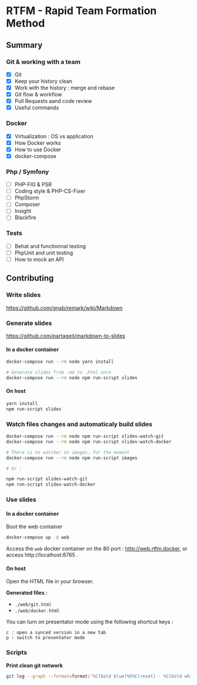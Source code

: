 # RTFM - Rapid Team Formation Method

## Summary

### Git & working with a team

* [x] Git
* [x] Keep your history clean
* [x] Work with the history : merge and rebase
* [x] Git flow & workflow
* [x] Pull Requests aand code review
* [x] Useful commands

### Docker

* [x] Virtualization : OS vs application
* [x] How Docker works
* [x] How to use Docker
* [x] docker-compose

### Php / Symfony

* [ ] PHP-FIG & PSR
* [ ] Coding style & PHP-CS-Fixer
* [ ] PhpStorm
* [ ] Composer
* [ ] Insight
* [ ] Blackfire

### Tests

* [ ] Behat and functionnal testing
* [ ] PhpUnit and unit testing
* [ ] How to mock an API

## Contributing

### Write slides

https://github.com/gnab/remark/wiki/Markdown

### Generate slides

https://github.com/partageit/markdown-to-slides

#### In a docker container

```bash
docker-compose run --rm node yarn install

# Generate slides from .md to .html once
docker-compose run --rm node npm run-script slides
```

#### On host

```bash
yarn install
npm run-script slides
```

### Watch files changes and automaticaly build slides

```bash
docker-compose run --rm node npm run-script slides-watch-git
docker-compose run --rm node npm run-script slides-watch-docker

# There is no watcher on images, for the moment
docker-compose run --rm node npm run-script images

# Or :

npm run-script slides-watch-git
npm run-script slides-watch-docker
```

### Use slides

#### In a docker container

Boot the web container 

```bash
docker-compose up -d web
```

Access the `web` docker container on the 80 port : http://web.rtfm.docker, or access http://localhost:8765 .

#### On host

Open the HTML file in your browser.

**Generated files :**

* `./web/git.html`
* `./web/docker.html`

You can turn on presentator mode using the following shortcut keys :

```
c : open a synced version in a new tab
p : switch to presentator mode
```

### Scripts

**Print clean git network**

```bash
git log --graph --format=format:'%C(bold blue)%h%C(reset) - %C(bold white)%s%C(reset) %C(bold yellow)%d%C(reset)' --abbrev-commit --all
```
